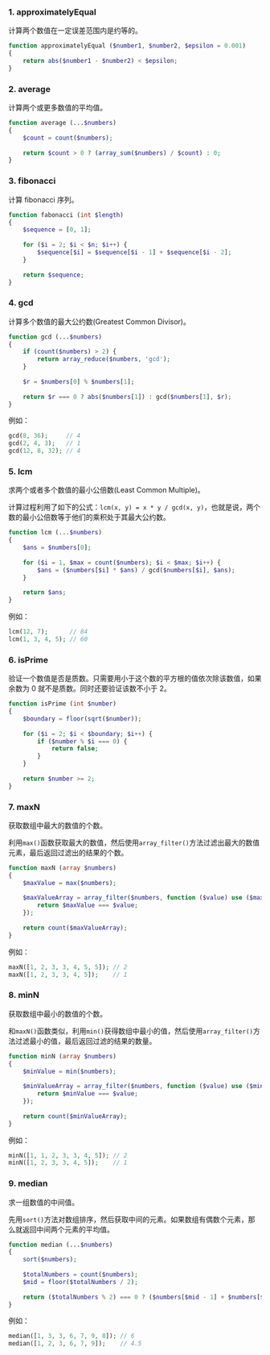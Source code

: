 ### 1. approximatelyEqual

计算两个数值在一定误差范围内是约等的。

```php
function approximatelyEqual ($number1, $number2, $epsilon = 0.001)
{
    return abs($number1 - $number2) < $epsilon;
}
```

### 2. average

计算两个或更多数值的平均值。

```php
function average (...$numbers)
{
    $count = count($numbers);
    
    return $count > 0 ? (array_sum($numbers) / $count) : 0;
}
```

### 3. fibonacci

计算 fibonacci 序列。

```php
function fabonacci (int $length)
{
    $sequence = [0, 1];
    
    for ($i = 2; $i < $n; $i++) {
        $sequence[$i] = $sequence[$i - 1] + $sequence[$i - 2];
    }
    
    return $sequence;
}
```

### 4. gcd

计算多个数值的最大公约数(Greatest Common Divisor)。

```php
function gcd (...$numbers)
{
    if (count($numbers) > 2) {
        return array_reduce($numbers, 'gcd');
    }
    
    $r = $numbers[0] % $numbers[1];
    
    return $r === 0 ? abs($numbers[1]) : gcd($numbers[1], $r);
}
```

例如：

```php
gcd(8, 36);     // 4
gcd(2, 4, 3);   // 1
gcd(12, 8, 32); // 4
```

### 5. lcm

求两个或者多个数值的最小公倍数(Least Common Multiple)。

计算过程利用了如下的公式：`lcm(x, y) = x * y / gcd(x, y)`，也就是说，两个数的最小公倍数等于他们的乘积处于其最大公约数。

```php
function lcm (...$numbers)
{
    $ans = $numbers[0];
    
    for ($i = 1, $max = count($numbers); $i < $max; $i++) {
        $ans = ($numbers[$i] * $ans) / gcd($numbers[$i], $ans);
    }
    
    return $ans;
}
```

例如：

```php
lcm(12, 7);      // 84
lcm(1, 3, 4, 5); // 60
```

### 6. isPrime

验证一个数值是否是质数。只需要用小于这个数的平方根的值依次除该数值，如果余数为 0 就不是质数。同时还要验证该数不小于 2。

```php
function isPrime (int $number)
{
    $boundary = floor(sqrt($number));
    
    for ($i = 2; $i < $boundary; $i++) {
        if ($number % $i === 0) {
            return false;
        }
    }
    
    return $number >= 2;
}
```

### 7. maxN

获取数组中最大的数值的个数。

利用`max()`函数获取最大的数值，然后使用`array_filter()`方法过滤出最大的数值元素，最后返回过滤出的结果的个数。

```php
function maxN (array $numbers)
{
    $maxValue = max($numbers);
    
    $maxValueArray = array_filter($numbers, function ($value) use ($maxValue) {
        return $maxValue === $value;
    });
    
    return count($maxValueArray);
}
```

例如：

```php
maxN([1, 2, 3, 3, 4, 5, 5]); // 2
maxN([1, 2, 3, 3, 4, 5]);    // 1
```

### 8. minN

获取数组中最小的数值的个数。

和`maxN()`函数类似，利用`min()`获得数组中最小的值，然后使用`array_filter()`方法过滤最小的值，最后返回过滤的结果的数量。

```php
function minN (array $numbers)
{
    $minValue = min($numbers);
    
    $minValueArray = array_filter($numbers, function ($value) use ($minValue) {
        return $minValue === $value;
    });
    
    return count($minValueArray);
}
```

例如：

```php
minN([1, 1, 2, 3, 3, 4, 5]); // 2
minN([1, 2, 3, 3, 4, 5]);    // 1
```

### 9. median

求一组数值的中间值。

先用`sort()`方法对数组排序，然后获取中间的元素。如果数组有偶数个元素，那么就返回中间两个元素的平均值。

```php
function median (...$numbers)
{
    sort($numbers);
    
    $totalNumbers = count($numbers);
    $mid = floor($totalNumbers / 2);
    
    return ($totalNumbers % 2) === 0 ? ($numbers[$mid - 1] + $numbers[$mid]) / 2 : $numbers[$mid];
}
```

例如：

```php
median([1, 3, 3, 6, 7, 9, 8]); // 6
median([1, 2, 3, 6, 7, 9]);    // 4.5
```

